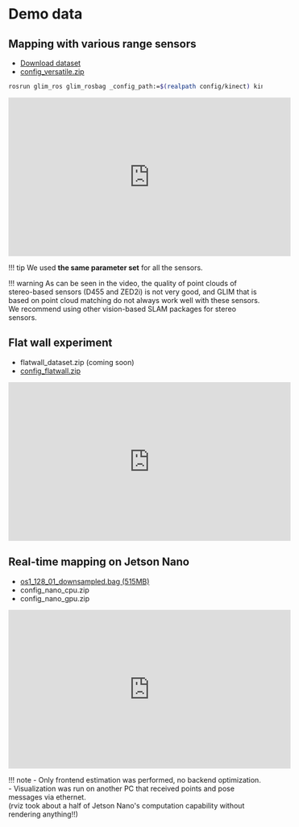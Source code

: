 # Demo data

## Mapping with various range sensors

- [Download dataset](https://zenodo.org/record/6864654)
- [config_versatile.zip](https://staff.aist.go.jp/k.koide/projects/glim/config_versatile.zip)

```bash
rosrun glim_ros glim_rosbag _config_path:=$(realpath config/kinect) kinect.bag
```

<div class="youtube">
<iframe width="560" height="315" src="https://www.youtube.com/embed/rLqYo42eDTQ" title="YouTube video player" frameborder="0" allow="accelerometer; autoplay; clipboard-write; encrypted-media; gyroscope; picture-in-picture" allowfullscreen></iframe>
</div>

!!! tip
    We used **the same parameter set** for all the sensors.

!!! warning
    As can be seen in the video, the quality of point clouds of stereo-based sensors (D455 and ZED2i) is not very good, and GLIM that is based on point cloud matching do not always work well with these sensors. We recommend using other vision-based SLAM packages for stereo sensors.

## Flat wall experiment

- flatwall_dataset.zip (coming soon)  
- [config_flatwall.zip](https://staff.aist.go.jp/k.koide/projects/glim/config_flatwall.zip)

<div class="youtube">
<iframe width="560" height="315" src="https://www.youtube.com/embed/ouo8pQv4J24" title="YouTube video player" frameborder="0" allow="accelerometer; autoplay; clipboard-write; encrypted-media; gyroscope; picture-in-picture" allowfullscreen></iframe>
</div>


## Real-time mapping on Jetson Nano

- [os1_128_01_downsampled.bag (515MB)](https://zenodo.org/record/6859242)
- config_nano_cpu.zip
- config_nano_gpu.zip

<div class="youtube">
<iframe width="560" height="315" src="https://www.youtube.com/embed/UxxvB006lrA" title="YouTube video player" frameborder="0" allow="accelerometer; autoplay; clipboard-write; encrypted-media; gyroscope; picture-in-picture" allowfullscreen></iframe>
</div>

!!! note
    - Only frontend estimation was performed, no backend optimization.
    - Visualization was run on another PC that received points and pose messages via ethernet.  
      (rviz took about a half of Jetson Nano's computation capability without rendering anything!!)
